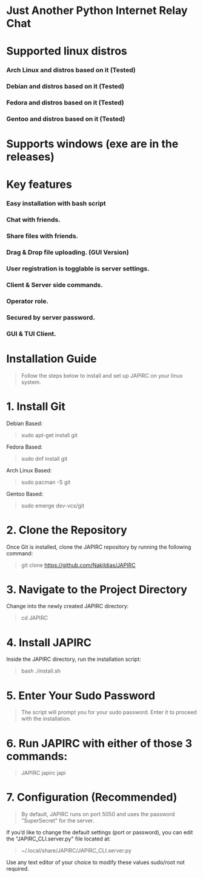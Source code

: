 # Just Another Python Internet Relay Chat
# Supported linux distros
### Arch Linux and distros based on it (Tested)
### Debian and distros based on it (Tested)
### Fedora and distros based on it (Tested)
### Gentoo and distros based on it (Tested)
# Supports windows (exe are in the releases)
# Key features
### Easy installation with bash script
### Chat with friends.
### Share files with friends.
### Drag & Drop file uploading. (GUI Version)
### User registration is togglable is server settings.
### Client & Server side commands.
### Operator role.
### Secured by server password.
### GUI & TUI Client.


# Installation Guide

> Follow the steps below to install and set up JAPIRC on your linux system.
# 1. Install Git

Debian Based:

> sudo apt-get install git

Fedora Based:

> sudo dnf install git

Arch Linux Based:

> sudo pacman -S git

Gentoo Based:

> sudo emerge dev-vcs/git

# 2. Clone the Repository

Once Git is installed, clone the JAPIRC repository by running the following command:

> git clone https://github.com/Nakildias/JAPIRC

# 3. Navigate to the Project Directory

Change into the newly created JAPIRC directory:

> cd JAPIRC

# 4. Install JAPIRC

Inside the JAPIRC directory, run the installation script:

> bash ./install.sh

# 5. Enter Your Sudo Password

> The script will prompt you for your sudo password. Enter it to proceed with the installation.

# 6. Run JAPIRC with either of those 3 commands:

> JAPIRC
> japirc
> japi

# 7. Configuration (Recommended)

> By default, JAPIRC runs on port 5050 and uses the password "SuperSecret" for the server.

If you’d like to change the default settings (port or password), you can edit the "JAPIRC_CLI.server.py" file located at:

> ~/.local/share/JAPIRC/JAPIRC_CLI.server.py

Use any text editor of your choice to modify these values sudo/root not required.

  
